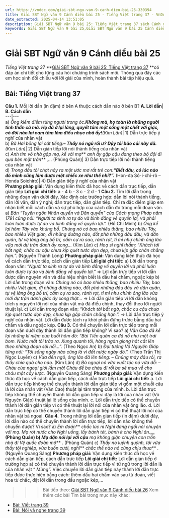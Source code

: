 ```yaml
---
url: https://vndoc.com/giai-sbt-ngu-van-9-canh-dieu-bai-25-330394
title: Giải SBT Ngữ văn 9 Cánh diều bài 25 - Tiếng Việt trang 37 - VnDoc.com
date_extracted: 2025-04-14 13:51:05
description: Giải SBT Ngữ văn 9 bài 25: Tiếng Việt trang 37 sách Cánh diều có đáp án chi tiết cho các bạn cùng tham khảo.
keywords: Giải SBT Ngữ văn 9 bài 25,Giải SBT Ngữ văn 9 bài 25 Cánh diều,Giải sách bài tập Ngữ văn CD lớp 9,Ngữ văn lớp 9 Cánh diều,giải bài tập ngữ văn lớp 9,bài Tiếng Việt trang 37,giải SBT ngữ văn 9 CD trang 37
---
```


# Giải SBT Ngữ văn 9 Cánh diều bài 25
 _Tiếng Việt trang 37_
**[Giải SBT Ngữ văn 9 bài 25: Tiếng Việt trang 37](<https://vndoc.com/giai-sbt-ngu-van-9-canh-dieu-bai-25-330394>) **có đáp án chi tiết cho từng câu hỏi chương trình sách mới. Thông qua đây các em học sinh đối chiếu với lời giải của mình, hoàn thành bài tập hiệu quả.
## **Bài: Tiếng Việt trang 37**
**Câu 1.** Mỗi lời dẫn \(in đậm\) ở bên A thuộc cách dẫn nào ở bên B?
**A. Lời dẫn**| **B. Cách dẫn**  
---|---  
a\) _Ông kiểm điểm từng người trong óc._**_Không mà, họ toàn là những người tinh thần cả mà. Họ đã ở lại làng, quyết tâm một sống một chết với giặc, có đời nào lại cam tâm làm điều nhục nhã ấy\!_**_\(Kim Lân\)_|  1\) Dẫn trực tiếp ý nghĩ của nhân vật  
b\) _Bà Hai bỗng lại cất tiếng:_**_– Thầy nó ngủ rồi ư? Dậy tôi bảo cái này đã._**_\(Kim Lân\)_|  2\) Dẫn gián tiếp lời nói thành tiếng của nhân vật  
c\) _Anh tìm vô nhà gặp mạ, kể với mạ_** _anh ấy gặp cậu đang theo bộ đội đi qua bên mặt trận_** _,..._ \(Phùng Quán\)| 3\) Dẫn trực tiếp lời nói thành tiếng của nhân vật  
d\) _Trong đầu tôi chợt nảy ra một ước mơ rất trẻ con:_**_“Biết đâu, có lúc nào đó mình cũng làm được một chiếc xe như thế nhỉ?”._** \(Hon-đa Sô-i-chi-rô – Honda Soichiro\)| 4\) Dẫn gián tiếp ý nghĩ của nhân vật  
**Phương pháp giải:**
Vận dụng kiến thức đã học về cách dẫn trực tiếp, dẫn gián tiếp
**Lời giải chi tiết:**
a - 4
b - 3
c - 2
d - 1
**Câu 2.** Tìm lời dẫn trong những đoạn văn dưới đây. Xác định các trường hợp: dẫn lời nói thành tiếng, dẫn lời văn, dẫn ý nghĩ; dẫn trực tiếp, dẫn gián tiếp. Chỉ ra đặc điểm giúp em nhận biết mỗi cách dẫn và sự phù hợp của cách dẫn đó trong mỗi đoạn văn.
a\) _Bản “Tuyên ngôn Nhân quyền và Dân quyền” của Cách mạng Pháp năm 1791 cũng nói: “Người ta sinh ra tự do và bình đẳng về quyền lợi, và phải luôn luôn được tự do và bình đẳng về quyền lợi.”._ \(Hồ Chí Minh\)
b\) _Ông kể lại hôm Tây vào khủng bố. Chúng nó có bao nhiêu thằng, bao nhiêu Tây, bao nhiêu Việt gian, đi những đường nào, đốt phá những đâu đâu, và dân quân, tự vệ làng ông bố trí, cầm cự ra sao, rành rọt, tỉ mỉ như chính ông lão vừa mới dự trận đánh ấy xong..._ \(Kim Lân\)
c\) _Hoạ sĩ nghĩ thầm: “Khách tới bất ngờ, chắc cu cậu chưa kịp quét tước dọn dẹp, chưa kịp gấp chăn chẳng hạn.”._ \(Nguyễn Thành Long\)
**Phương pháp giải:**
Vận dụng kiến thức đã học về cách dẫn trực tiếp, cách dẫn gián tiếp
**Lời giải chi tiết:**
a\) Lời dẫn trong đoạn văn: _“Người ta sinh ra tự do và bình đẳng về quyền lời và phải luôn luôn được tự do và bình đẳng về quyền lợi.”_ => Lời dẫn trực tiếp vì lời dẫn được dẫn nguyên văn và dấu hiệu nhận biết là dấu hai chấm, ngoặc kép
b\) Lời dẫn trong đoạn văn: _Chúng nó có bao nhiêu thằng, bao nhiêu Tây, bao nhiêu Việt gian, đi những đường nào, đốt phá những đâu đâu và dân quân, tự vệ làng ông bố trí, cầm cự ra sao, rành rọt, tỉ mỉ như chính ông lão vừa mới dự trận đánh giặc ấy xong thật…_ => Lời dẫn gián tiếp vì lời dẫn không trích y nguyên lời nói của nhân vật mà đã điều chỉnh, thay đổi theo lời người thuật lại.
c\) Lời dẫn trong đoạn văn: _“Khách tới bất ngờ, chắc cu cậu chưa kịp quét tước dọn dẹp, chưa kịp gấp chăn chẳng hạn.”._ => Lời dẫn trực tiếp ý nghĩ của nhân vật. Lời dẫn được tách ra khỏi phần đứng trước bằng dấu hai chấm và dấu ngoặc kép.
**Câu 3.** Có thể chuyển lời dẫn trực tiếp trong mỗi đoạn văn dưới đây thành lời dẫn gián tiếp không? Vì sao?
a\) _Văn Cao đã kể lại những kỉ niệm của buổi hôm đó: “Bài Tiến quân ca đã nổ như một trái bom. Nước mắt tôi trào ra. Xung quanh tôi, hàng ngàn giọng hát cất lên theo những đoạn sôi nổi...”._ \(Theo Ngọc An\)
b\) _Đại tướng Võ Nguyên Giáp từng nói: “Tôi sống ngày nào cũng là vì đất nước ngày đó.”._ \(Theo Trần Thị Ngọc Luyến\)
c\) _Vừa đến ngõ, ông lão đã lên tiếng:_
– _Chúng mày đâu rồi, ra thầy chia quà cho nào._ \(Kim Lân\)
d\) _Bà ngoại nó vừa vuốt tóc nó vừa dỗ:_
– _Cháu của ngoại giỏi lắm mà\! Cháu để ba cháu đi rồi ba sẽ mua về cho cháu một cây lược._ \(Nguyễn Quang Sáng\)
**Phương pháp giải:**
Vận dụng kiến thức đã học về cách dẫn gián tiếp, cách dẫn trực tiếp
**Lời giải chi tiết:**
a. Lời dẫn trực tiếp không thể chuyển thành lời dẫn gián tiếp vì gồm một chuỗi câu là lời của nhân vật \(Văn Cao\) thuật lại tâm trạng của mình.
b. Lời dẫn trực tiếp không thể chuyển thành lời dẫn gián tiếp vì đây là lời của nhân vật \(Võ Nguyên Giáp\) thuật lại lẽ sống của mình.
c. Lời dẫn trực tiếp có thể chuyển thành lời dẫn gián tiếp vì có thể thuật lại lời nói của nhân vật ông lão.
d. Lời dẫn trực tiếp có thể chuyển thành lời dẫn gián tiếp vì có thể thuật lời nói của nhân vật bà ngoại.
**Câu 4.** Trong những lời dẫn gián tiếp \(in đậm\) dưới đây, lời dẫn nào có thể chuyển thành lời dẫn trực tiếp, lời dẫn nào không thể chuyển được? Vì sao?
a\) _Em đoán_** _chắc lúc ni Nghi đang ngồi nói chuyện với mạ. Mạ rót nước cho Nghi uống, lấy bánh tét, bánh ít cho Nghi ăn._**__ \(Phùng Quán\)
b\) _Mạ dặn nói lại với cậu_** _mạ không giận chuyện con trốn nhà đi Vệ quốc đoàn mô_** _._ \(Phùng Quán\)
c\) _Thấy nó luýnh quýnh, tôi vừa thấy tội nghiệp, vừa buồn cười, nghĩ_** _chắc thế nào nó cũng chịu thua_** _._ \(Nguyễn Quang Sáng\)
**Phương pháp giải:**
Vận dụng kiến thức đã học về cách dẫn gián tiếp, cách dẫn trực tiếp
**Lời giải chi tiết:**
Lời dẫn gián tiếp ở trường hợp a\) có thể chuyển thành lời dẫn trực tiếp vì từ ngữ trong lời dẫn là của nhân vật “ _Mừng”._ Việc chuyển lời dẫn gián tiếp này thành lời dẫn trực tiếp được thực hiện bằng cách: thêm dấu hai chấm vào sau từ đoản, viết hoa từ chắc, đặt lời dẫn trong dấu ngoặc kép,...
>>> Bài tiếp theo: [Giải SBT Ngữ văn 9 Cánh diều bài 26](<https://vndoc.com/giai-sbt-ngu-van-9-canh-dieu-bai-26-330395>)
Xem thêm các bài Tìm bài trong mục này khác:
  * [Bài: Viết trang 39](</giai-sbt-ngu-van-9-canh-dieu-bai-26-330395>)
  * [Bài: Nói và nghe trang 39](</giai-sbt-ngu-van-9-canh-dieu-bai-27-330397>)

